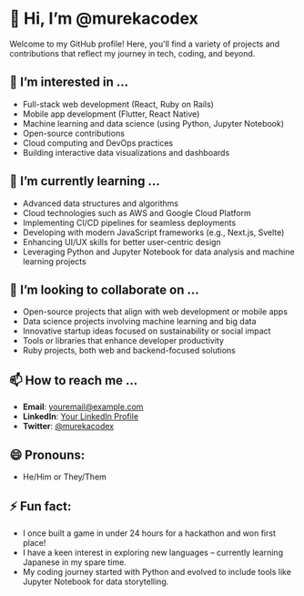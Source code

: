 # 👋 Hi, I’m @murekacodex

Welcome to my GitHub profile! Here, you'll find a variety of projects and contributions that reflect my journey in tech, coding, and beyond.

## 👀 I’m interested in ...
- Full-stack web development (React, Ruby on Rails)
- Mobile app development (Flutter, React Native)
- Machine learning and data science (using Python, Jupyter Notebook)
- Open-source contributions
- Cloud computing and DevOps practices
- Building interactive data visualizations and dashboards

## 🌱 I’m currently learning ...
- Advanced data structures and algorithms
- Cloud technologies such as AWS and Google Cloud Platform
- Implementing CI/CD pipelines for seamless deployments
- Developing with modern JavaScript frameworks (e.g., Next.js, Svelte)
- Enhancing UI/UX skills for better user-centric design
- Leveraging Python and Jupyter Notebook for data analysis and machine learning projects

## 💞️ I’m looking to collaborate on ...
- Open-source projects that align with web development or mobile apps
- Data science projects involving machine learning and big data
- Innovative startup ideas focused on sustainability or social impact
- Tools or libraries that enhance developer productivity
- Ruby projects, both web and backend-focused solutions

## 📫 How to reach me ...
- **Email**: [youremail@example.com](mailto:youremail@example.com)
- **LinkedIn**: [Your LinkedIn Profile](https://www.linkedin.com/in/yourprofile)
- **Twitter**: [@murekacodex](https://twitter.com/yourhandle)

## 😄 Pronouns:
- He/Him or They/Them

## ⚡ Fun fact:
- I once built a game in under 24 hours for a hackathon and won first place!
- I have a keen interest in exploring new languages – currently learning Japanese in my spare time.
- My coding journey started with Python and evolved to include tools like Jupyter Notebook for data storytelling.
